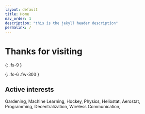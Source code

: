 ```yaml
---
layout: default
title: Home
nav_order: 1
description: "this is the jekyll header description"
permalink: /
---
```


# Thanks for visiting
{: .fs-9 }

{: .fs-6 .fw-300 }


## Active interests 
Gardening, Machine Learning, Hockey, Physics, Heliostat, Aerostat,
Programming, Decentralization, Wireless Communication, 


